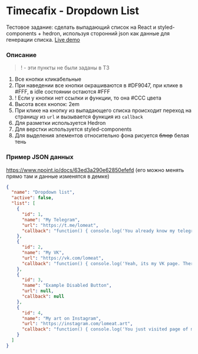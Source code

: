 # Timecafix - Dropdown List

Тестовое задание: сделать выпадающий список на React и styled-components + hedron, используя сторонний json как данные для генерации списка.
[Live demo](https://timecafix-filipenko.netlify.app/)

### Описание

> ! - эти пункты не были заданы в ТЗ

1. Все кнопки кликабельные
2. При наведении все кнопки окрашиваются в #DF9047, при клике в #FFF, в idle состоянии остаются #FFF
3. ! Если у кнопки нет ссылки и функции, то она #CCC цвета
4. Высота всех кнопок: 2em
5. При клике на кнопку из выпадающего списка происходит переход на страницу из `url` и вызывается функция из `callback`
6. Для разметки используется Hedron
7. Для верстки используется styled-components
8. Для выделения элементов относительно фона рисуется ~~блюр~~ белая тень

### Пример JSON данных

https://www.npoint.io/docs/63ed3a290e62850efefd (его можно менять прямо там и данные изменятся в демке)

```json
{
  "name": "Dropdown list",
  "active": false,
  "list": [
    {
      "id": 1,
      "name": "My Telegram",
      "url": "https://t.me/lomeat",
      "callback": "function() { console.log('You already know my telegram contact :D'); }"
    },
    {
      "id": 2,
      "name": "My VK",
      "url": "https://vk.com/lomeat",
      "callback": "function() { console.log('Yeah, its my VK page. There I post soul`s music tracks and create author`s playlists'); }"
    },
    {
      "id": 3,
      "name": "Example Disabled Button",
      "url": null,
      "callback": null
    },
    {
      "id": 4,
      "name": "My art on Instagram",
      "url": "https://instagram.com/lomeat.art",
      "callback": "function() { console.log('You just visited page of my hobbie. Sometimes I draw these stickers when feel inspiration of my girl'); }"
    }
  ]
}
```
